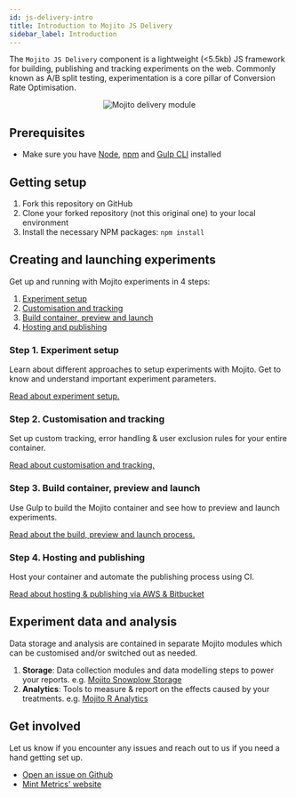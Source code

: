 ```yaml
---
id: js-delivery-intro
title: Introduction to Mojito JS Delivery
sidebar_label: Introduction
---
```

The `Mojito JS Delivery` component is a lightweight (&lt;5.5kb) JS framework for building, publishing and tracking experiments on the web. Commonly known as A/B split testing, experimentation is a core pillar of Conversion Rate Optimisation.

<p align="center"><img src="/img/js-delivery/delivery-module.png" alt="Mojito delivery module" /></p>

## Prerequisites

-   Make sure you have [Node](https://nodejs.org/en/download/), [npm](https://www.npmjs.com/) and [Gulp CLI](https://gulpjs.com/) installed

## Getting setup

1.  Fork this repository on GitHub
2.  Clone your forked repository (not this original one) to your local environment
3.  Install the necessary NPM packages: `npm install`

## Creating and launching experiments

Get up and running with Mojito experiments in 4 steps:

1.  [Experiment setup](#step-1-experiment-setup)
2.  [Customisation and tracking](#step-2-customisation-and-tracking)
3.  [Build container, preview and launch](#step-3-build-container-preview-and-launch)
4.  [Hosting and publishing](#step-4-hosting-and-publishing)

### Step 1. Experiment setup

Learn about different approaches to setup experiments with Mojito. Get to know and understand important experiment parameters.

[Read about experiment setup.](js-delivery-setup.md)

### Step 2. Customisation and tracking

Set up custom tracking, error handling & user exclusion rules for your entire container.

[Read about customisation and tracking.](js-delivery-customisation.md)

### Step 3. Build container, preview and launch

Use Gulp to build the Mojito container and see how to preview and launch experiments.

[Read about the build, preview and launch process.](js-delivery-preview-launch.md)

### Step 4. Hosting and publishing

Host your container and automate the publishing process using CI.

[Read about hosting & publishing via AWS & Bitbucket](js-delivery-hosting.md)

## Experiment data and analysis

Data storage and analysis are contained in separate Mojito modules which can be customised and/or switched out as needed.

1.  **Storage**: Data collection modules and data modelling steps to power your reports. e.g. [Mojito Snowplow Storage](https://github.com/mint-metrics/mojito-snowplow-storage)
2.  **Analytics**: Tools to measure & report on the effects caused by your treatments. e.g. [Mojito R Analytics](https://github.com/mint-metrics/mojito-r-analytics)

## Get involved

Let us know if you encounter any issues and reach out to us if you need a hand getting set up.

-   [Open an issue on Github](https://github.com/mint-metrics/mojito-js-delivery/issues/new)
-   [Mint Metrics' website](https://mintmetrics.io/)
